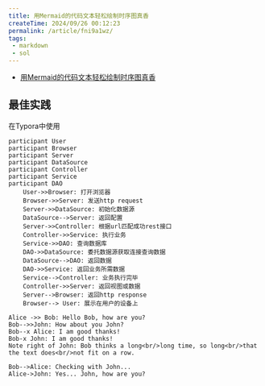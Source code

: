 ```yaml
---
title: 用Mermaid的代码文本轻松绘制时序图真香
createTime: 2024/09/26 00:12:23
permalink: /article/fni9a1wz/
tags:
 - markdown
 - sol
---
```

* [用Mermaid的代码文本轻松绘制时序图真香](https://juejin.cn/post/7308581358808514614)

<!-- more -->

## 最佳实践

在Typora中使用

```sequence 
participant User
participant Browser
participant Server
participant DataSource
participant Controller
participant Service
participant DAO
	User->>Browser: 打开浏览器
	Browser->>Server: 发送http request
	Server->>DataSource: 初始化数据源
	DataSource-->Server: 返回配置
	Server->>Controller: 根据url匹配成功rest接口
	Controller->>Service: 执行业务
	Service->>DAO: 查询数据库
	DAO->>DataSource: 委托数据源获取连接查询数据
	DataSource-->DAO: 返回数据
	DAO->>Service: 返回业务所需数据
	Service-->Controller: 业务执行完毕
	Controller->>Server: 返回视图或数据
	Server-->Browser: 返回http response
	Browser--> User: 展示在用户的设备上
```











```sequence Greetings
Alice ->> Bob: Hello Bob, how are you?
Bob-->>John: How about you John?
Bob--x Alice: I am good thanks!
Bob-x John: I am good thanks!
Note right of John: Bob thinks a long<br/>long time, so long<br/>that the text does<br/>not fit on a row.

Bob-->Alice: Checking with John...
Alice->John: Yes... John, how are you?
```
